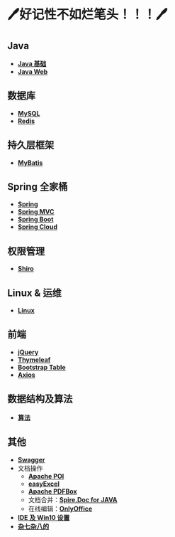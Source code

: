 # :pen:好记性不如烂笔头！！！:pen:



## Java

- [**Java 基础**](https://github.com/0richalcos/Note/blob/main/Markdown/Java.md)
- [**Java Web**](https://github.com/0richalcos/Note/blob/main/Markdown/JavaWeb.md)



## 数据库

- [**MySQL**](https://github.com/0richalcos/Note/blob/main/Markdown/MySQL.md)
- [**Redis**](https://github.com/0richalcos/Note/blob/main/Markdown/Redis.md)



## 持久层框架

- [**MyBatis**](https://github.com/0richalcos/Note/blob/main/Markdown/Mybatis.md)



## Spring 全家桶

- [**Spring**](https://github.com/0richalcos/Note/blob/main/Markdown/Spring.md)
- [**Spring MVC**](https://github.com/0richalcos/Note/blob/main/Markdown/SpringMVC.md)
- [**Spring Boot**](https://github.com/0richalcos/Note/blob/main/Markdown/SpringBoot.md)
- [**Spring Cloud**](https://github.com/0richalcos/Note/blob/main/Markdown/SpringCloud.md)



## 权限管理

- [**Shiro**](https://github.com/0richalcos/Note/blob/main/Markdown/Shiro.md)



## Linux & 运维

- [**Linux**](https://github.com/0richalcos/Note/blob/main/Markdown/Linux.md)



## 前端

- [**jQuery**](https://github.com/0richalcos/Note/blob/main/Markdown/jQuery.md)
- [**Thymeleaf**](https://github.com/0richalcos/Note/blob/main/Markdown/Thymeleaf.md)
- [**Bootstrap Table**](https://github.com/0richalcos/Note/blob/main/Markdown/BootstrapTable.md)
- [**Axios**](https://github.com/0richalcos/Note/blob/main/Markdown/Axios.md)



## 数据结构及算法

- [**算法**](https://github.com/0richalcos/Note/blob/main/Markdown/Algorithm.md)



## 其他

- [**Swagger**](https://github.com/0richalcos/Note/blob/main/Markdown/Swagger.md)
- 文档操作
	- [**Apache POI**](https://github.com/0richalcos/Note/blob/main/Markdown/ApachePOI.md)
	- [**easyExcel**](https://github.com/0richalcos/Note/blob/main/Markdown/easyExcel.md)
	- [**Apache PDFBox**](https://github.com/0richalcos/Note/blob/main/Markdown/ApachePDFBox.md)
	- 文档合并：[**Spire.Doc for JAVA**](https://github.com/0richalcos/Note/blob/main/Markdown/Spire.DocForJAVA.md)
	- 在线编辑：[**OnlyOffice**](https://github.com/0richalcos/Note/blob/main/Markdown/OnlyOffice.md)
- [**IDE 及 Win10 设置**](https://github.com/0richalcos/Note/blob/main/Markdown/Mixed.md)
- [**杂七杂八的**](https://github.com/0richalcos/Note/blob/main/Markdown/Petty.md)

